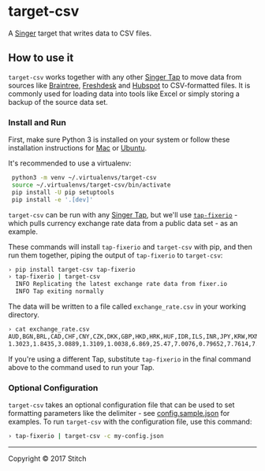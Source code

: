 # target-csv

A [Singer](https://singer.io) target that writes data to CSV files.

## How to use it

`target-csv` works together with any other [Singer Tap] to move data
from sources like [Braintree], [Freshdesk] and [Hubspot] to
CSV-formatted files. It is commonly used for loading data into tools
like Excel or simply storing a backup of the source data set.

### Install and Run

First, make sure Python 3 is installed on your system or follow these
installation instructions for [Mac] or
[Ubuntu].


It's recommended to use a virtualenv:

```bash
 python3 -m venv ~/.virtualenvs/target-csv
 source ~/.virtualenvs/target-csv/bin/activate
 pip install -U pip setuptools
 pip install -e '.[dev]'
```

`target-csv` can be run with any [Singer Tap], but we'll use
[`tap-fixerio`][Fixerio] - which pulls currency exchange rate data
from a public data set - as an example.

These commands will install `tap-fixerio` and `target-csv` with pip,
and then run them together, piping the output of `tap-fixerio` to
`target-csv`:

```bash
› pip install target-csv tap-fixerio
› tap-fixerio | target-csv
  INFO Replicating the latest exchange rate data from fixer.io
  INFO Tap exiting normally
```

The data will be written to a file called `exchange_rate.csv` in your
working directory.

```bash
› cat exchange_rate.csv
AUD,BGN,BRL,CAD,CHF,CNY,CZK,DKK,GBP,HKD,HRK,HUF,IDR,ILS,INR,JPY,KRW,MXN,MYR,NOK,NZD,PHP,PLN,RON,RUB,SEK,SGD,THB,TRY,ZAR,EUR,USD,date
1.3023,1.8435,3.0889,1.3109,1.0038,6.869,25.47,7.0076,0.79652,7.7614,7.0011,290.88,13317.0,3.6988,66.608,112.21,1129.4,19.694,4.4405,8.3292,1.3867,50.198,4.0632,4.2577,58.105,8.9724,1.4037,34.882,3.581,12.915,0.9426,1.0,2017-02-24T00:00:00Z
```

If you're using a different Tap, substitute `tap-fixerio` in the final
command above to the command used to run your Tap.

### Optional Configuration

`target-csv` takes an optional configuration file that can be used to
set formatting parameters like the delimiter - see
[config.sample.json](config.sample.json) for examples. To run
`target-csv` with the configuration file, use this command:

```bash
› tap-fixerio | target-csv -c my-config.json
```

---

Copyright &copy; 2017 Stitch

[Singer Tap]: https://singer.io
[Braintree]: https://github.com/singer-io/tap-braintree
[Freshdesk]: https://github.com/singer-io/tap-freshdesk
[Hubspot]: https://github.com/singer-io/tap-hubspot
[Fixerio]: https://github.com/singer-io/tap-fixerio
[Mac]: http://docs.python-guide.org/en/latest/starting/install3/osx/
[Ubuntu]: https://www.digitalocean.com/community/tutorials/how-to-install-python-3-and-set-up-a-local-programming-environment-on-ubuntu-16-04